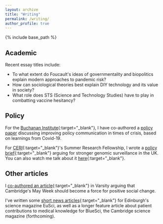 ```yaml
---
layout: archive
title: "Writing"
permalink: /writing/
author_profile: true
---
```


{% include base_path %}
## Academic 

Recent essay titles include:
* To what extent do Foucault's ideas of governmentality and biopolitics explain modern approaches to pandemic risk?
* How can sociological theories best explain DIY technology and its value in society?
* What role does STS (Science and Technology Studies) have to play in combatting vaccine hesitancy?



## Policy

For the [Buchanan Institute](https://www.buchananinst.org/){:target="_blank"}, I have co-authored a [policy paper](https://www.buchananinst.org/items/lessons-from-covid-19%3A-improving-policy-communication) discussing improving policy communication in times of crisis, based on learnings from Covid-19.

For [CERI](https://camxrisk.org/){:target="_blank"}'s Summer Research Fellowship, I wrote a [policy brief](https://docs.google.com/document/d/1_ZqWnbcLZP18Us9kxUI1Pr0_DSBb5ajHHPCTkp3bNms/edit?usp=sharing){:target="_blank"} arguing for stronger genomic surveillance in the UK. You can also watch me talk about it [here](https://youtu.be/vacMPy5N_2k){:target="_blank"}.



## Other articles

I [co-authored an article](https://www.varsity.co.uk/opinion/20589){:target="_blank"} in Varsity arguing that Cambridge's May Week should become a force for positive social change.

I've written some [short news articles](https://issuu.com/eusci/docs/issue_29_print/s/14622927){:target="_blank"} for Edinburgh's science magazine EuSci, as well as a longer feature article about patient contributions to medical knowledge for BlueSci, the Cambridge science magazine (forthcoming).
